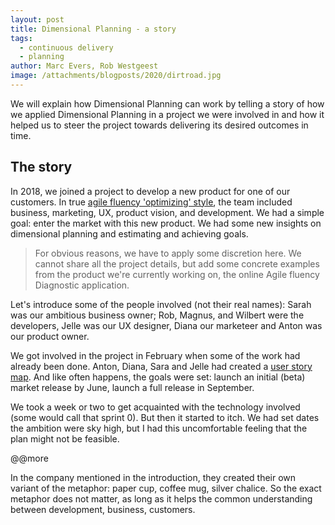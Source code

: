 ```yaml
---
layout: post
title: Dimensional Planning - a story
tags:
  - continuous delivery
  - planning
author: Marc Evers, Rob Westgeest
image: /attachments/blogposts/2020/dirtroad.jpg
---
```


We will explain how Dimensional Planning can work by telling a story of how we
applied Dimensional Planning in a project we were involved in and how it helped
us to steer the project towards delivering its desired outcomes in time.

## The story

In 2018, we joined a project to develop a new product for one of our customers. In true [agile fluency 'optimizing' style](https://martinfowler.com/articles/agileFluency.html), the team included business, marketing, UX, product vision, and development. We had a simple goal: enter the market with this new product. We had some new insights on dimensional planning and estimating and achieving goals.

> For obvious reasons, we have to apply some discretion here. We cannot share all the project details, but add some concrete examples from the product we're currently working on, the online Agile fluency Diagnostic application.

Let's introduce some of the people involved (not their real names): Sarah was our ambitious business owner; Rob, Magnus, and Wilbert were the developers, Jelle was our UX designer, Diana our marketeer and Anton was our product owner.

We got involved in the project in February when some of the work had already been done. Anton, Diana, Sara and Jelle had created a [user story map](https://www.jpattonassociates.com/the-new-backlog/). And like often happens, the goals were set: launch an initial (beta) market release by June, launch a full release in September.

We took a week or two to get acquainted with the technology involved (some would call that sprint 0). But then it started to itch. We had set dates the ambition were sky high, but I had this uncomfortable feeling that the plan might not be feasible.

@@more

In the company mentioned in the introduction, they created their own variant of the metaphor: paper cup, coffee mug, silver chalice. So the exact metaphor does not matter, as long as it helps the common understanding between development, business, customers.
